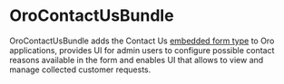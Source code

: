 # OroContactUsBundle

OroContactUsBundle adds the Contact Us [embedded form type](https://github.com/oroinc/platform/tree/4.1/src/Oro/Bundle/EmbeddedFormBundle) to Oro applications, provides UI for admin users to configure possible contact reasons available in the form and enables UI that allows to view and manage collected customer requests.
